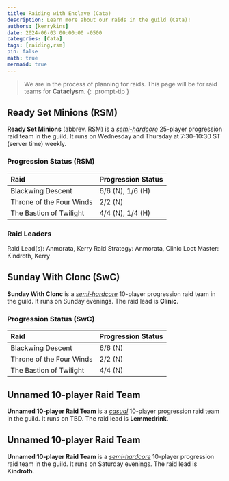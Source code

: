 ```yaml
---
title: Raiding with Enclave (Cata)
description: Learn more about our raids in the guild (Cata)!
authors: [kerrykins]
date: 2024-06-03 00:00:00 -0500
categories: [Cata]
tags: [raiding,rsm]
pin: false
math: true
mermaid: true
---
```


> We are in the process of planning for raids. This page will be for raid teams for **Cataclysm**. 
{: .prompt-tip }

## Ready Set Minions (RSM)

**Ready Set Minions** (abbrev. RSM) is a *[semi-hardcore](https://enclavewow.github.io/posts/raidtype/#semi-hardcore)* 25-player progression raid team in the guild. It runs on Wednesday and Thursday at 7:30-10:30 ST (server time) weekly.

### Progression Status (RSM)

| Raid               | Progression Status         |
| :--------------------------- | :--------------- |
| Blackwing Descent | 6/6 (N), 1/6 (H)|
| Throne of the Four Winds | 2/2 (N) |
| The Bastion of Twilight | 4/4 (N), 1/4 (H) |

### Raid Leaders

Raid Lead(s): Anmorata, Kerry 
Raid Strategy: Anmorata, Clinic
Loot Master: Kindroth, Kerry

## Sunday With Clonc (SwC)

**Sunday With Clonc** is a *[semi-hardcore](https://enclavewow.github.io/posts/raidtype/#semi-hardcore)* 10-player progression raid team in the guild. It runs on Sunday evenings. The raid lead is **Clinic**.

### Progression Status (SwC)

| Raid               | Progression Status         |
| :--------------------------- | :--------------- |
| Blackwing Descent | 6/6 (N) |
| Throne of the Four Winds | 2/2 (N) |
| The Bastion of Twilight | 4/4 (N) | 

## Unnamed 10-player Raid Team

**Unnamed 10-player Raid Team** is a *[casual](https://enclavewow.github.io/posts/raidtype/#casual)* 10-player progression raid team in the guild. It runs on TBD. The raid lead is **Lemmedrink**. 

## Unnamed 10-player Raid Team

**Unnamed 10-player Raid Team** is a *[semi-hardcore](https://enclavewow.github.io/posts/raidtype/#semi-hardcore)* 10-player progression raid team in the guild. It runs on Saturday evenings. The raid lead is **Kindroth**. 

